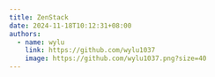 ```yaml
---
title: ZenStack
date: 2024-11-18T10:12:31+08:00
authors:
  - name: wylu
    link: https://github.com/wylu1037
    image: https://github.com/wylu1037.png?size=40
---
```

